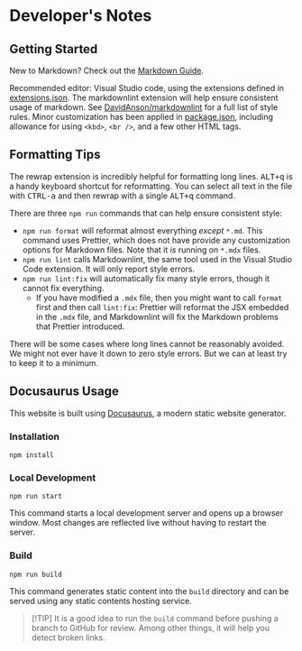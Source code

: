 # Developer's Notes

## Getting Started

New to Markdown? Check out the [Markdown Guide](https://www.markdownguide.org/).

Recommended editor: Visual Studio code, using the extensions defined in
[extensions.json](./.vscode/extensions.json). The markdownlint extension will
help ensure consistent usage of markdown. See
[DavidAnson/markdownlint](https://github.com/DavidAnson/markdownlint) for a full
list of style rules. Minor customization has been applied in
[package.json](./package.json), including allowance for using `<kbd>`, `<br />`,
and a few other HTML tags.

## Formatting Tips

The rewrap extension is incredibly helpful for formatting long lines.
<kbd>ALT+q</kbd> is a handy keyboard shortcut for reformatting. You can select
all text in the file with <kbd>CTRL-a</kbd> and then rewrap with a single
<kbd>ALT+q</kbd> command.

There are three `npm run` commands that can help ensure consistent style:

* `npm run format` will reformat almost everything _except_ `*.md`. This command
  uses Prettier, which does not have provide any customization options for
  Markdown files. Note that it _is_ running on `*.mdx` files.
* `npm run lint` calls Markdownlint, the same tool used in the Visual Studio
  Code extension. It will only report style errors.
* `npm run lint:fix` will automatically fix many style errors, though it cannot
  fix everything.
  * If you have modified a `.mdx` file, then you might want to call `format`
    first and then call `lint:fix`: Prettier will reformat the JSX embedded in
    the `.mdx` file, and Markdownlint will fix the Markdown problems that
    Prettier introduced.

There will be some cases where long lines cannot be reasonably avoided. We might
not ever have it down to zero style errors. But we can at least try to keep it
to a minimum.

## Docusaurus Usage

This website is built using [Docusaurus](https://docusaurus.io/), a modern
static website generator.

### Installation

```shell
npm install
```

### Local Development

```shell
npm run start
```

This command starts a local development server and opens up a browser window.
Most changes are reflected live without having to restart the server.

### Build

```shell
npm run build
```

This command generates static content into the `build` directory and can be
served using any static contents hosting service.

> [!TIP] It is a good idea to run the `build` command before pushing a branch to
> GitHub for review. Among other things, it will help you detect broken links.
